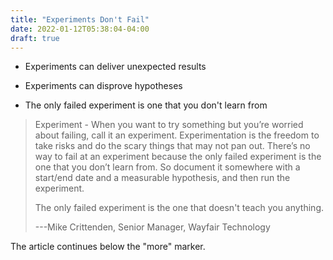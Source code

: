 ```yaml
---
title: "Experiments Don't Fail"
date: 2022-01-12T05:38:04-04:00
draft: true
---
```


 - Experiments can deliver unexpected results
 
 - Experiments can disprove hypotheses
 
 - The only failed experiment is one that you don't learn from
 
> Experiment - When you want to try something but you’re worried about failing,
> call it an experiment. Experimentation is the freedom to take risks and do the
> scary things that may not pan out. There’s no way to fail at an experiment
> because the only failed experiment is the one that you don’t learn from. So
> document it somewhere with a start/end date and a measurable hypothesis, and
> then run the experiment.
> 
> The only failed experiment is the one that doesn't teach you anything.
>
> ---Mike Crittenden, Senior Manager, Wayfair Technology

<!--more-->

The article continues below the "more" marker.
